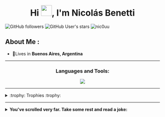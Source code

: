 </div>
<h1 align="center">Hi <img src="https://media.giphy.com/media/hvRJCLFzcasrR4ia7z/giphy.gif" width="35">, I'm Nicolás Benetti</h1>

![GitHub followers](https://img.shields.io/github/followers/nic0uu?style=social) ![GitHub User's stars](https://img.shields.io/github/stars/nic0uu?style=social) <img src="https://komarev.com/ghpvc/?username=nic0uu" alt="nic0uu" />

## About Me :

- 🏡Lives in **Buenos Aires, Argentina**

---
<h3 align="center">Languages and Tools:</h3>
<p align="center">
  <a href="https://skillicons.dev">
    <img src="https://skillicons.dev/icons?i=python,ai,ps,vscode" />
  </a>
</p>

---

[comment]: <> (Extend trophies)
<details>
<summary align="left">:trophy: Trophies :trophy:</summary>
<p align="left"> <a href="https://github.com/ryo-ma/github-profile-trophy"><img src="https://github-profile-trophy.vercel.app/?username=nic0uu&amp;theme=dracula" alt="nic0uu" /></a> </p>
</details>

---

<details>
<summary align="left"><b>You've scrolled very far. Take some rest and read a joke:</b></summary>
<br />
<p align="left">  <img src="https://readme-jokes.vercel.app/api?theme=dracula&borderColor=white" alt="README Jokes"></a>
</details>

</details>
